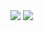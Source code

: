 <img src="https://github-readme-stats.vercel.app/api?username=zluvsand&show_icons=true"/>
<img src="https://github-readme-stats.vercel.app/api/top-langs?username=zluvsand"/>
